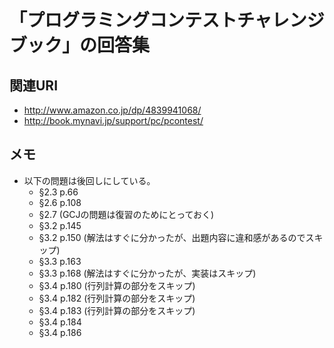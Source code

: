 # 「プログラミングコンテストチャレンジブック」の回答集

## 関連URI

* http://www.amazon.co.jp/dp/4839941068/
* http://book.mynavi.jp/support/pc/pcontest/

## メモ

* 以下の問題は後回しにしている。
	* §2.3 p.66
	* §2.6 p.108
	* §2.7 (GCJの問題は復習のためにとっておく)
	* §3.2 p.145
	* §3.2 p.150 (解法はすぐに分かったが、出題内容に違和感があるのでスキップ)
	* §3.3 p.163
	* §3.3 p.168 (解法はすぐに分かったが、実装はスキップ)
	* §3.4 p.180 (行列計算の部分をスキップ)
	* §3.4 p.182 (行列計算の部分をスキップ)
	* §3.4 p.183 (行列計算の部分をスキップ)
	* §3.4 p.184
	* §3.4 p.186
